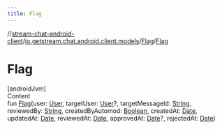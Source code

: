 ```yaml
---
title: Flag
---
```

//[stream-chat-android-client](../../../index.md)/[io.getstream.chat.android.client.models](../index.md)/[Flag](index.md)/[Flag](Flag.md)



# Flag  
[androidJvm]  
Content  
fun [Flag](Flag.md)(user: [User](../User/index.md), targetUser: [User](../User/index.md)?, targetMessageId: [String](https://kotlinlang.org/api/latest/jvm/stdlib/kotlin/-string/index.html), reviewedBy: [String](https://kotlinlang.org/api/latest/jvm/stdlib/kotlin/-string/index.html), createdByAutomod: [Boolean](https://kotlinlang.org/api/latest/jvm/stdlib/kotlin/-boolean/index.html), createdAt: [Date](https://developer.android.com/reference/kotlin/java/util/Date.html), updatedAt: [Date](https://developer.android.com/reference/kotlin/java/util/Date.html), reviewedAt: [Date](https://developer.android.com/reference/kotlin/java/util/Date.html), approvedAt: [Date](https://developer.android.com/reference/kotlin/java/util/Date.html)?, rejectedAt: [Date](https://developer.android.com/reference/kotlin/java/util/Date.html))  



